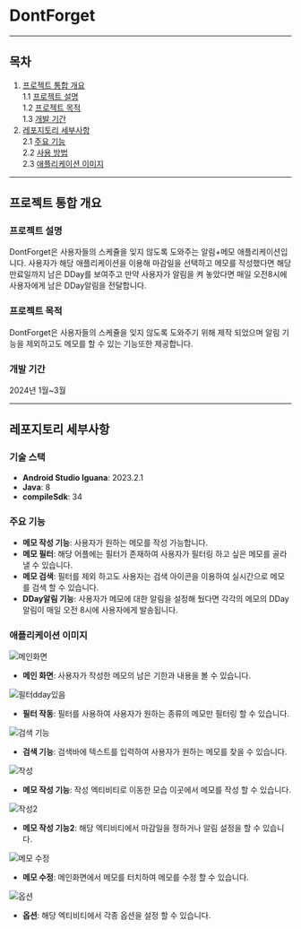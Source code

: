 # DontForget

___
## 목차
1. [프로젝트 통합 개요](#프로젝트-통합-개요)  
   1.1 [프로젝트 설명](#프로젝트-설명)  
   1.2 [프로젝트 목적](#프로젝트-목적)  
   1.3 [개발 기간](#개발-기간)
2. [레포지토리 세부사항](#레포지토리-세부사항)  
   2.1 [주요 기능](#주요-기능)  
   2.2 [사용 방법](#사용-방법)  
   2.3 [애플리케이션 이미지](#애플리케이션-이미지)  



---
## 프로젝트 통합 개요
### 프로젝트 설명
DontForget은 사용자들의 스케쥴을 잊지 않도록 도와주는 알림+메모 애플리케이션입니다.
사용자가 해당 애플리케이션을 이용해 마감일을 선택하고 메모를 작성했다면 해당 만료일까지 남은 DDay를 보여주고 만약 사용자가 알림을 켜 놓았다면 매일 오전8시에 사용자에게 남은 DDay알림을 전달합니다.

### 프로젝트 목적
DontForget은 사용자들의 스케쥴을 잊지 않도록 도와주기 위해 제작 되었으며 알림 기능을 제외하고도 메모를 할 수 있는 기능또한 제공합니다.


### 개발 기간
2024년 1월~3월

---
## 레포지토리 세부사항
### 기술 스택
- **Android Studio Iguana**: 2023.2.1
- **Java**: 8
- **compileSdk**: 34

### 주요 기능
- **메모 작성 기능**: 사용자가 원하는 메모를 작성 가능합니다.
- **메모 필터**: 해당 어플에는 필터가 존재하여 사용자가 필터링 하고 싶은 메모를 골라낼 수 있습니다.
- **메모 검색**: 필터를 제외 하고도 사용자는 검색 아이콘을 이용하여 실시간으로 메모를 검색 할 수 있습니다.
- **DDay알림 기능**: 사용자가 메모에 대한 알림을 설정해 뒀다면 각각의 메모의 DDay알림이 매일 오전 8시에 사용자에게 발송됩니다.


### 애플리케이션 이미지
![메인화면](https://github.com/applepepsi/dontforget/assets/102598019/7c732386-8b15-44ff-8973-c81c38ca9b9e)
- **메인 화면**: 사용자가 작성한 메모의 남은 기한과 내용을 볼 수 있습니다.

![필터dday있음](https://github.com/applepepsi/dontforget/assets/102598019/becca8e2-957f-48c6-9519-b77f552c105d)
- **필터 작동**: 필터를 사용하여 사용자가 원하는 종류의 메모만 필터링 할 수 있습니다.

![검색 기능](https://github.com/applepepsi/dontforget/assets/102598019/c1cb0bdc-2d78-459e-a899-c86f8c5a34b9)
- **검색 기능**: 검색바에 텍스트를 입력하여 사용자가 원하는 메모를 찾을 수 있습니다.

![작성](https://github.com/applepepsi/dontforget/assets/102598019/14e75dbc-3ef6-42b2-84b9-0a975efdc9d3)
- **메모 작성 기능**: 작성 엑티비티로 이동한 모습 이곳에서 메모를 작성 할 수 있습니다.

![작성2](https://github.com/applepepsi/dontforget/assets/102598019/7956de78-7063-4aee-aece-1bd4525ff456)
- **메모 작성 기능2**: 해당 엑티비티에서 마감일을 정하거나 알림 설정을 할 수 있습니다.

![메모 수정](https://github.com/applepepsi/dontforget/assets/102598019/8dc9e05a-422c-45aa-805c-2a94e5ab6e49)
- **메모 수정**: 메인화면에서 메모를 터치하여 메모를 수정 할 수 있습니다.

![옵션](https://github.com/applepepsi/dontforget/assets/102598019/88cdd5e8-d458-4f89-ae31-7c0be4edad0f)
- **옵션**: 해당 엑티비티에서 각종 옵션을 설정 할 수 있습니다.
